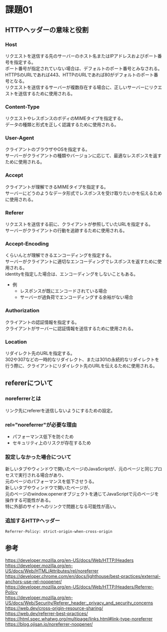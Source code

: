# 課題01

## HTTPヘッダーの意味と役割

### Host

リクエストを送信する先のサーバーのホスト名またはIPアドレスおよびポート番号を指定する。  
ポート番号が指定されていない場合は、デフォルトのポート番号とみなされる。  
HTTPSのURLであれば443、HTTPのURLであれば80がデフォルトのポート番号となる。  
リクエストを送信するサーバーが複数存在する場合に、正しいサーバーにリクエストを送信するために使用される。  

### Content-Type

リクエストやレスポンスのボディのMIMEタイプを指定する。  
データの種類と形式を正しく認識するために使用される。  

### User-Agent

クライアントのブラウザやOSを指定する。  
サーバーがクライアントの種類やバージョンに応じて、最適なレスポンスを返すために使用される。  

### Accept

クライアントが理解できるMIMEタイプを指定する。  
サーバーにどうのようなデータ形式でレスポンスを受け取りたいかを伝えるために使用される。  

### Referer

リクエストを送信する前に、クライアントが参照していたURLを指定する。  
サーバーがクライアントの行動を追跡するために使用される。  

### Accept-Encoding

くらいんとが理解できるエンコーディングを指定する。  
サーバーがクライアントに適切なエンコーディングでレスポンスを返すために使用される。  
identityを指定した場合は、エンコーディングをしないこともある。  

- 例
  - レスポンスが既にエンコードされている場合
  - サーバーが過負荷でエンコーディングする余裕がない場合

### Authorization

クライアントの認証情報を指定する。  
クライアントがサーバーに認証情報を送信するために使用される。  

### Location

リダイレクト先のURLを指定する。  
302や307などの一時的なリダイレクト、または301の永続的なリダイレクトを行う際に、クライアントにリダイレクト先のURLを伝えるために使用される。  

## refererについて

### noreferrerとは

リンク先にrefererを送信しないようにするための設定。  

### rel="noreferrer"が必要な理由

- パフォーマンス低下を防ぐため  
- セキュリティ上のリスクが存在するため  

### 設定しなかった場合について

新しいタブやウィンドウで開いたページのJavaScriptが、元のページと同じプロセスで実行される場合があり、  
元のページのパフォーマンスを低下させうる。  
新しいタブやウィンドウで開いたページが、  
元のページのwindow.openerオブジェクトを通じてJavaScriptで元のページを操作する可能性がある。  
特に外部のサイトへのリンクで問題となる可能性が高い。  

### 追加するHTTPヘッダー

```http
Referrer-Policy: strict-origin-when-cross-origin
```

## 参考

<https://developer.mozilla.org/en-US/docs/Web/HTTP/Headers>  
<https://developer.mozilla.org/en-US/docs/Web/HTML/Attributes/rel/noreferrer>  
<https://developer.chrome.com/en/docs/lighthouse/best-practices/external-anchors-use-rel-noopener/>  
<https://developer.mozilla.org/en-US/docs/Web/HTTP/Headers/Referrer-Policy>  
<https://developer.mozilla.org/en-US/docs/Web/Security/Referer_header:_privacy_and_security_concerns>  
<https://web.dev/cross-origin-resource-sharing/>  
<https://web.dev/referrer-best-practices/>  
<https://html.spec.whatwg.org/multipage/links.html#link-type-noreferrer>  
<https://blog.ojisan.io/noreferrer-noopener/>  
